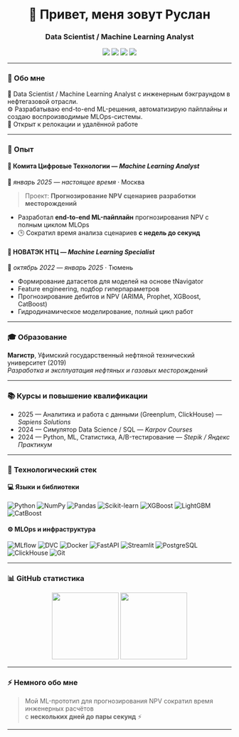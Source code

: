 <h1 align="center">👋 Привет, меня зовут Руслан </h1>
<h3 align="center">  Data Scientist / Machine Learning Analyst</h3>

<p align="center">
  <a href="https://t.me/Ruslan55r"><img src="https://img.shields.io/badge/Telegram-%40Ruslan55r-26A5E4?style=for-the-badge&logo=telegram&logoColor=white"></a>
  <a href="mailto:chaydarshin@mail.ru"><img src="https://img.shields.io/badge/Email-chaydarshin%40mail.ru-D14836?style=for-the-badge&logo=gmail&logoColor=white"></a>
  <a href="https://www.linkedin.com/in/ruslan-khaydarshin-763446223/"><img src="https://img.shields.io/badge/LinkedIn-Ruslan%20Khaydarshin-0A66C2?style=for-the-badge&logo=linkedin&logoColor=white"></a>
  <a href="https://github.com/Moralis273"><img src="https://img.shields.io/badge/GitHub-Moralis273-181717?style=for-the-badge&logo=github&logoColor=white"></a>
</p>

---

### 🧭 Обо мне  
🎯 Data Scientist / Machine Learning Analyst с инженерным бэкграундом в нефтегазовой отрасли.  
⚙️ Разрабатываю end-to-end ML-решения, автоматизирую пайплайны и создаю воспроизводимые MLOps-системы.  
📍 Открыт к релокации и удалённой работе  

---

### 💼 Опыт

#### 🏢 **Комита Цифровые Технологии** — *Machine Learning Analyst*  
📅 *январь 2025 — настоящее время* · Москва  
> Проект: **Прогнозирование NPV сценариев разработки месторождений**
- Разработал **end-to-end ML-пайплайн** прогнозирования NPV с полным циклом MLOps  
- 🕒 Сократил время анализа сценариев **с недель до секунд**

#### 🧠 **НОВАТЭК НТЦ** — *Machine Learning Specialist*  
📅 *октябрь 2022 — январь 2025* · Тюмень  
- Формирование датасетов для моделей на основе tNavigator  
- Feature engineering, подбор гиперпараметров  
- Прогнозирование дебитов и NPV (ARIMA, Prophet, XGBoost, CatBoost)  
- Гидродинамическое моделирование, полный цикл работ

---

### 🎓 Образование
**Магистр**, Уфимский государственный нефтяной технический университет (2019)  
_Разработка и эксплуатация нефтяных и газовых месторождений_

---

### 📚 Курсы и повышение квалификации
- 2025 — Аналитика и работа с данными (Greenplum, ClickHouse) — *Sapiens Solutions*  
- 2024 — Симулятор Data Science / SQL — *Karpov Courses*  
- 2024 — Python, ML, Статистика, A/B-тестирование — *Stepik / Яндекс Практикум*  

---

### 🧰 Технологический стек

#### 💻 Языки и библиотеки
![Python](https://img.shields.io/badge/Python-3776AB?style=for-the-badge&logo=python&logoColor=white)
![NumPy](https://img.shields.io/badge/NumPy-013243?style=for-the-badge&logo=numpy&logoColor=white)
![Pandas](https://img.shields.io/badge/Pandas-150458?style=for-the-badge&logo=pandas&logoColor=white)
![Scikit-learn](https://img.shields.io/badge/scikit--learn-F7931E?style=for-the-badge&logo=scikitlearn&logoColor=white)
![XGBoost](https://img.shields.io/badge/XGBoost-EE4C2C?style=for-the-badge)
![LightGBM](https://img.shields.io/badge/LightGBM-31D0AA?style=for-the-badge)
![CatBoost](https://img.shields.io/badge/CatBoost-FFCC00?style=for-the-badge&logo=cat&logoColor=black)

#### ⚙️ MLOps и инфраструктура
![MLflow](https://img.shields.io/badge/MLflow-0194E2?style=for-the-badge&logo=mlflow&logoColor=white)
![DVC](https://img.shields.io/badge/DVC-945DD6?style=for-the-badge&logo=dvc&logoColor=white)
![Docker](https://img.shields.io/badge/Docker-2496ED?style=for-the-badge&logo=docker&logoColor=white)
![FastAPI](https://img.shields.io/badge/FastAPI-009688?style=for-the-badge&logo=fastapi&logoColor=white)
![Streamlit](https://img.shields.io/badge/Streamlit-FF4B4B?style=for-the-badge&logo=streamlit&logoColor=white)
![PostgreSQL](https://img.shields.io/badge/PostgreSQL-4169E1?style=for-the-badge&logo=postgresql&logoColor=white)
![ClickHouse](https://img.shields.io/badge/ClickHouse-FFCC01?style=for-the-badge&logo=clickhouse&logoColor=black)
![Git](https://img.shields.io/badge/Git-F05033?style=for-the-badge&logo=git&logoColor=white)

---

### 📊 GitHub статистика

<p align="center">
  <img src="https://github-readme-stats.vercel.app/api?username=Moralis273&show_icons=true&theme=tokyonight" height="150">
  <img src="https://github-readme-stats.vercel.app/api/top-langs/?username=Moralis273&layout=compact&theme=tokyonight" height="150">
</p>

---

### ⚡ Немного обо мне
> Мой ML-прототип для прогнозирования NPV сократил время инженерных расчётов  
> с **нескольких дней до пары секунд** ⚡  

---

